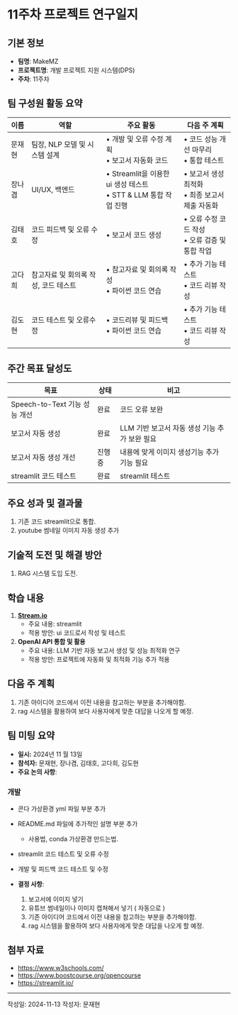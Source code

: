 # 11주차 프로젝트 연구일지

## 기본 정보

- **팀명**: MakeMZ
- **프로젝트명**: 개발 프로젝트 지원 시스템(DPS)
- **주차**: 11주차

## 팀 구성원 활동 요약

| 이름   | 역할                                 | 주요 활동                                                           | 다음 주 계획                                        |
| ------ | ------------------------------------ | ------------------------------------------------------------------- | --------------------------------------------------- |
| 문재현 | 팀장, NLP 모델 및 시스템 설계        | • 개발 및 오류 수정 계획 <br> • 보고서 자동화 코드                  | • 코드 성능 개선 마무리 <br> • 통합 테스트          |
| 장나겸 | UI/UX, 백엔드                        | • Streamlit을 이용한 ui 생성 테스트 <br> • STT & LLM 통합 작업 진행 | • 보고서 생성 최적화 <br> • 최종 보고서 제출 자동화 |
| 김태호 | 코드 피드백 및 오류 수정             | • 보고서 코드 생성                | • 오류 수정 코드 작성 <br> • 오류 검증 및 통합 작업 |
| 고다희 | 참고자료 및 회의록 작성, 코드 테스트 | • 참고자료 및 회의록 작성 <br> • 파이썬 코드 연습                   | • 추가 기능 테스트 <br> • 코드 리뷰 작성            |
| 김도현 | 코드 테스트 및 오류수정              | • 코드리뷰 및 피드백 <br> • 파이썬 코드 연습                        | • 추가 기능 테스트 <br> • 코드 리뷰 작성            |

## 주간 목표 달성도

| 목표                               | 상태   | 비고                                          |
| ---------------------------------- | ------ | --------------------------------------------- |
| Speech-to-Text 기능 성능 개선      | 완료   | 코드 오류 보완           |
| 보고서 자동 생성 | 완료 | LLM 기반 보고서 자동 생성 기능 추가 보완 필요 |
| 보고서 자동 생성 개선| 진행중 | 내용에 맞게 이미지 생성기능 추가 기능 필요 |
| streamlit 코드 테스트              | 완료 | streamlit 테스트                              |

## 주요 성과 및 결과물

1. 기존 코드 streamlit으로 통합.
2. youtube 썸네일 이미지 자동 생성 추가

## 기술적 도전 및 해결 방안

1. RAG 시스템 도입 도전.

## 학습 내용

1. **[Stream.io](https://streamlit.io/)**
   - 주요 내용: streamlit
   - 적용 방안: ui 코드로서 작성 및 테스트
2. **OpenAI API 통합 및 활용**
   - 주요 내용: LLM 기반 자동 보고서 생성 및 성능 최적화 연구
   - 적용 방안: 프로젝트에 자동화 및 최적화 기능 추가 적용

## 다음 주 계획

1. 기존 아이디어 코드에서 이전 내용을 참고하는 부분을 추가해야함.
2. rag 시스템을 활용하여 보다 사용자에게 맞춘 대답을 나오게 할 예정.

## 팀 미팅 요약

- **일시:** 2024년 11 월 13일
- **참석자:** 문재현, 장나겸, 김태호, 고다희, 김도현
- **주요 논의 사항**:

### 개발

- 콘다 가상환경 yml 파일 부분 추가
- README.md 파일에 추가적인 설명 부분 추가
  - 사용법, conda 가상환경 만드는법.
- streamlit 코드 테스트 및 오류 수정
- 개발 및 피드백 코드 테스트 및 수정


- **결정 사항**:
  1. 보고서에 이미지 넣기
  2. 유튜브 썸네일이나 이미지 캡쳐해서 넣기 ( 자동으로 )
  3. 기존 아이디어 코드에서 이전 내용을 참고하는 부분을 추가해야함.
  4. rag 시스템을 활용하여 보다 사용자에게 맞춘 대답을 나오게 할 예정.


## 첨부 자료

- https://www.w3schools.com/
- https://www.boostcourse.org/opencourse
- https://streamlit.io/

---

작성일: 2024-11-13
작성자: 문재현
